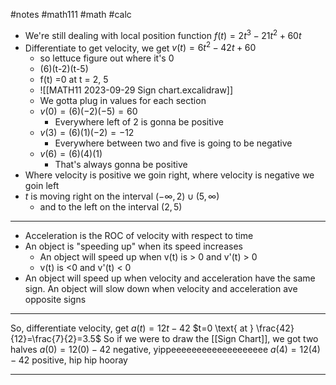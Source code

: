 #notes #math111 #math #calc
- We're still dealing with local position function $f(t) = 2t^{3}-21t^{2}+60t$
- Differentiate to get velocity, we get $v(t) = 6t^{2}-42t +60$
	- so lettuce figure out where it's 0
	- (6)(t-2)(t-5)
	- f(t) =0 at t = 2, 5
	- ![[MATH11 2023-09-29 Sign chart.excalidraw]]
	- We gotta plug in values for each section
	- $v(0) = (6)(-2)(-5)=60$
		- Everywhere left of 2 is gonna be positive
	- $v(3)=(6)(1)(-2)=-12$
		- Everywhere between two and five is going to be negative
	- $v(6)=(6)(4)(1)$
		- That's always gonna be positive
- Where velocity is positive we goin right, where velocity is negative we goin left
- $t$ is moving right on the interval $(-\infty,2)\cup(5,\infty)$
	- and to the left on the interval $(2,5)$

---
- Acceleration is the ROC of velocity with respect to time
- An object is "speeding up" when its speed increases 
	- An object will speed up when v(t) is > 0 and v'(t) > 0
	- v(t) is <0 and v'(t) < 0
- An object will speed up when velocity and acceleration have the same sign. An object will slow down when velocity and acceleration ave opposite signs

---

So, differentiate velocity, get $a(t)=12t-42$
$t=0 \text{ at } \frac{42}{12}=\frac{7}{2}=3.5$
So if we were to draw the [[Sign Chart]], we got two halves
$a(0)=12(0)-42$ negative, yippeeeeeeeeeeeeeeeeeee
$a(4)=12(4)-42$ positive, hip hip hooray

---

